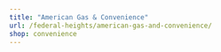 ```yaml
---
title: "American Gas & Convenience"
url: /federal-heights/american-gas-and-convenience/
shop: convenience
---
```

